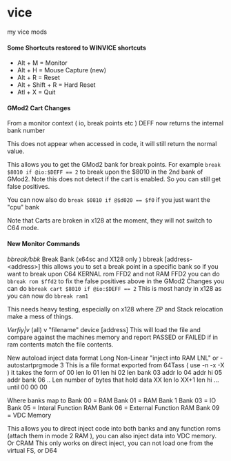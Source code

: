 # vice
 my vice mods


#### Some Shortcuts restored to WINVICE shortcuts
- Alt + M = Monitor
- Alt + H = Mouse Capture (new)
- Alt + R = Reset
- Alt + Shift + R = Hard Reset
- Atl + X = Quit

#### GMod2 Cart Changes
From a monitor context ( io, break points etc ) DEFF now returns the internal bank number 

This does not appear when accessed in code, it will still return the normal value. 

This allows you to get the GMod2 bank for break points. 
For example `break $8010 if @io:$DEFF == 2` to break upon the $8010 in the 2nd bank of GMod2. Note this does not detect if the cart is enabled. So you can still get false positives.

You can now also do 
`break $0810 if @$d020 == $f0` if you just want the "cpu" bank

Note that Carts are broken in x128 at the moment, they will not switch to C64 mode.

#### New Monitor Commands
_bbreak/bbk_ Break Bank (x64sc and X128 only )
bbreak <bankname> [address-\<address>] <condition>
this allows you to set a break point in a specific bank
so if you want to break upon C64 KERNAL rom FFD2 and not RAM FFD2 you can do
`bbreak rom $ffd2`
to fix the false positives above in the GMod2 Changes you can do
`bbreak cart $8010 if @io:$DEFF == 2`
This is most handy in x128 as you can now do
`bbreak ram1`

This needs heavy testing, especially on x128 where ZP and Stack relocation make a mess 
of things.

_Verfiy|v_ (all)
v "filename" device [address]
This will load the file and compare against the machines memory and report PASSED or
FAILED if in ram contents match the file contents. 

New autoload inject data format Long Non-Linear 
"inject into RAM LNL" or -autostartprgmode 3
This is a file format exported from 64Tass ( use -n -x -X ) 
it takes the form of 
    00 len lo
    01 len hi
    02 len bank
    03 addr lo
    04 addr hi
    05 addr bank
    06 .. Len number of bytes that hold data
    XX len lo
    XX+1 len hi
    ...
    until 
    00
    00
    00

Where banks map to
    Bank 00 = RAM
    Bank 01 = RAM Bank 1
    Bank 03 = IO
    Bank 05 = Interal Function RAM
    Bank 06 = External Function RAM
    Bank 09 = VDC Memory

This allows you to direct inject code into both banks and any function roms
(attach them in mode 2 RAM ), you can also inject data into VDC memory. Or CRAM
This only works on direct inject, you can not load one from the virtual FS, or D64
